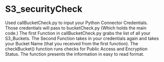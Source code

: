 # S3_securityCheck
 
Used callBucketCheck.py to input your Python Connector Credentials. Those credentials will pass to 
bucketCheck.py (Which holds the main code.) The first Function in callBucketCheck.py grabs the list of all your
S3_Buckets. The Second Function takes in your credentials again and takes your Bucket Name (that you received from the first function).
The checkBucket() function runs checks for Public Access and Encryption Status. The function presents the information in easy to read format. 